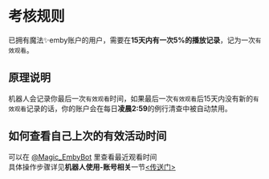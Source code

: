 # 考核规则
已拥有魔法✨emby账户的用户，需要在**15天内有一次5%的播放记录**，记为一次`有效观看`。

## 原理说明  
机器人会记录你最后一次`有效观看`时间，如果最后一次`有效观看`后15天内没有新的`有效观看`记录的话，你的账户会在每日**凌晨2:59**的例行清查中被自动禁用。

## 如何查看自己上次的有效活动时间
可以在 [@Magic_EmbyBot](https://t.me/Magic_EmbyBot) 里查看最近观看时间  
具体操作步骤详见**机器人使用-账号相关**一节[<传送门>](/机器人使用/账号相关?id=账号信息)

